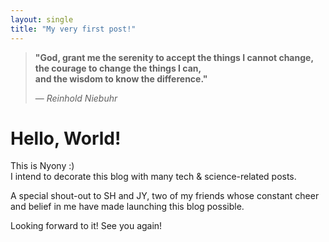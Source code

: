 ```yaml
---
layout: single
title: "My very first post!"
---
```


> **"God, grant me the serenity to accept the things I cannot change,  
> the courage to change the things I can,  
> and the wisdom to know the difference."**
>
> — *Reinhold Niebuhr*


# Hello, World!

This is Nyony :)  
I intend to decorate this blog with many tech & science-related posts.

A special shout-out to SH and JY, two of my friends whose constant cheer and belief in me have made launching this blog possible.

Looking forward to it! See you again!
